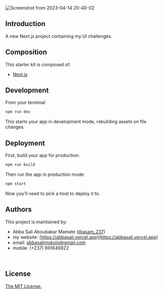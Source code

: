 ![Screenshot from 2023-04-14 20-40-02](https://user-images.githubusercontent.com/34966088/232140563-fa25ffc5-3f02-45ad-9214-1a0ac0c493ee.png)


## Introduction

A new Next.js project containing my UI challenges.
<br/>

## Composition

This starter kit is composed of:

- [Next.js](https://nextjs.org/)
  <br/>

## Development

From your terminal:

```sh
npm run dev
```

This starts your app in development mode, rebuilding assets on file changes.

## Deployment

First, build your app for production:

```sh
npm run build
```

Then run the app in production mode:

```sh
npm start
```

Now you'll need to pick a host to deploy it to.

## Authors

This project is maintained by:

- Abba Sali Aboubakar Mamate ([@asam_237](https://twitter.com/asam_237))
- my website: [https://abbasali.vercel.app](https://abbasali.vercel.app)
- email: abbasalimokolo@gmail.com
- mobile: (+237) 691846922

<br/>

## License

[The MIT License.](https://opensource.org/licenses/MIT)
